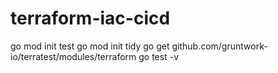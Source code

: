 # terraform-iac-cicd
go mod init test
go mod init tidy
go get github.com/gruntwork-io/terratest/modules/terraform
go test -v
